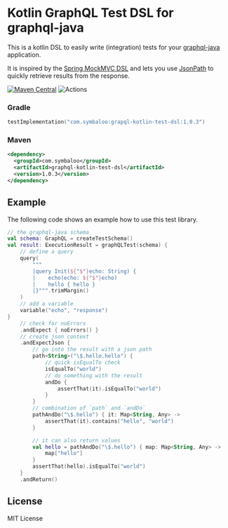 Kotlin GraphQL Test DSL for graphql-java
========================================

This is a kotlin DSL to easily write (integration) tests for your [graphql-java](https://github.com/graphql-java/graphql-java)
application.

It is inspired by the [Spring MockMVC DSL](https://docs.spring.io/spring/docs/current/spring-framework-reference/languages.html#mockmvc-dsl)
and lets you use [JsonPath](https://github.com/json-path/JsonPath) to quickly retrieve results from the response.


[![Maven Central](https://maven-badges.herokuapp.com/maven-central/com.symbaloo/graphql-kotlin-test-dsl/badge.svg)](https://maven-badges.herokuapp.com/maven-central/com.symbaloo/graphql-kotlin-test-dsl)
![Actions](https://github.com/arian/graphql-kotlin-test-dsl/workflows/CI/badge.svg)

### Gradle

```kotlin
testImplementation("com.symbaloo:grapql-kotlin-test-dsl:1.0.3")
```

### Maven

```xml
<dependency>
  <groupId>com.symbaloo</groupId>
  <artifactId>graphql-kotlin-test-dsl</artifactId>
  <version>1.0.3</version>
</dependency>
```

Example
-------

The following code shows an example how to use this test library.

```kotlin
// the graphql-java schema
val schema: GraphQL = createTestSchema()
val result: ExecutionResult = graphQLTest(schema) {
    // define a query
    query(
        """
        |query Init(${"$"}echo: String) {
        |    echo(echo: ${"$"}echo)
        |    hello { hello }
        |}""".trimMargin()
    )
    // add a variable
    variable("echo", "response")
}
    // check for noErrors
    .andExpect { noErrors() }
    // create json context
    .andExpectJson {
        // go into the result with a json path
        path<String>("\$.hello.hello") {
            // quick isEqualTo check
            isEqualTo("world")
            // do something with the result
            andDo {
                assertThat(it).isEqualTo("world")
            }
        }
        // combination of `path` and `andDo`
        pathAndDo("\$.hello") { it: Map<String, Any> ->
            assertThat(it).contains("hello", "world")
        }

        // it can also return values
        val hello = pathAndDo("\$.hello") { map: Map<String, Any> ->
            map["hello"]
        }
        assertThat(hello).isEqualTo("world")
    }
    .andReturn()
```

License
-------

MIT License

